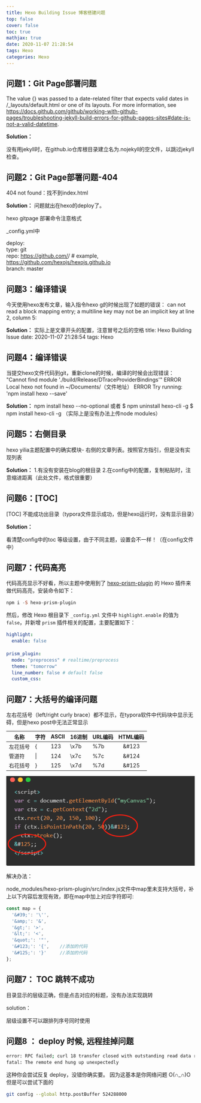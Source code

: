 ```yaml
---
title: Hexo Building Issue 博客搭建问题
top: false
cover: false
toc: true
mathjax: true
date: 2020-11-07 21:28:54
tags: Hexo
categories: Hexo
---
```





## 问题1：Git Page部署问题

The value {} was passed to a date-related filter that expects valid dates in /_layouts/default.html or one of its layouts. For more information, see https://docs.github.com/github/working-with-github-pages/troubleshooting-jekyll-build-errors-for-github-pages-sites#date-is-not-a-valid-datetime.

**Solution：**

没有用jekyll时，在github.io仓库根目录建立名为.nojekyll的空文件，以跳过jekyll检查。

## 问题2：Git Page部署问题-404

404 not found：找不到index.html

**Solution：**
问题就出在hexo的deploy了。

hexo gitpage 部署命令注意格式

_config.yml中

deploy:  
type: git  
repo: https://github.com/<username>/<project>  # example, https://github.com/hexojs/hexojs.github.io  
branch: master

## 问题3：编译错误

今天使用hexo发布文章，输入指令hexo g的时候出现了如题的错误：
can not read a block mapping entry; a multiline key may not be an implicit key at line 2, column 5:

**Solution：**
实际上是文章开头的配置，注意冒号之后的空格
title: Hexo Building Issue
date: 2020-11-07 21:28:54
tags: Hexo

## 问题4：编译错误

当提交hexo文件代码到git，重新clone的时候，编译的时候会出现错误：
"Cannot find module './build/Release/DTraceProviderBindings'"
ERROR Local hexo not found in ~/Documents/（文件地址）
ERROR Try running: 'npm install hexo --save'

**Solution：**
npm install hexo --no-optional
或者
$ npm uninstall hexo-cli -g
$ npm install hexo-cli -g
（实际上是没有办法上传node modules）

## 问题5：右侧目录

hexo yilia主题配置中的确实模块- 右侧的文章列表。按照官方指引，但是没有实现列表

**Solution：**
1.有没有安装在blog的根目录
2.在config中的配置，复制粘贴时，注意缩进距离（此处文件，格式很重要）

## 问题6：[TOC]

[TOC] 不能成功出目录（typora文件显示成功，但是hexo运行时，没有显示目录）

**Solution：**

看清楚config中的toc 等级设置，由于不同主题，设置会不一样！（在config文件中）



## 问题7：代码高亮

代码高亮显示不好看，所以主题中使用到了 [hexo-prism-plugin](https://github.com/ele828/hexo-prism-plugin) 的 Hexo 插件来做代码高亮，安装命令如下：

```haskell
npm i -S hexo-prism-plugin
```

然后，修改 Hexo 根目录下 `_config.yml` 文件中 `highlight.enable` 的值为 `false`，并新增 `prism` 插件相关的配置，主要配置如下：

```yaml
highlight:
  enable: false

prism_plugin:
  mode: "preprocess" # realtime/preprocess
  theme: "tomorrow"
  line_number: false # default false
  custom_css:
```



## 问题7：大括号的编译问题

左右花括号（left/right curly brace）都不显示，在typora软件中代码块中显示无碍，但是hexo post中无法正常显示

| 名称     | 字符 | ASCII | 16进制 | URL编码 | HTML编码 |
| -------- | ---- | ----- | ------ | ------- | :------: |
| 左花括号 | {    | 123   | \x7b   | %7b     |  &#123   |
| 管道符   | \|   | 124   | \x7c   | %7c     |  &#124   |
| 右花括号 | }    | 125   | \x7d   | %7d     |  &#125   |

![](Hexo-Building-Issue/1604935229359.png)

解决办法：

node_modules/hexo-prism-plugin/src/index.js文件中map里未支持大括号，补上以下内容后发现有效，即在map中加上对应字符即可:

```js
const map = {
  '&#39;': '\'',
  '&amp;': '&',
  '&gt;': '>',
  '&lt;': '<',
  '&quot;': '"',
  '&#123;': '{',	//添加的代码
  '&#125;': '}'		//添加的代码
};
```

## 问题7： TOC 跳转不成功

目录显示的层级正确，但是点击对应的标题，没有办法实现跳转

solution：

层级设置不可以跟排列序号同时使用

## 问题8 ： deploy 时候, 远程挂掉问题

```sh
error: RPC failed; curl 18 transfer closed with outstanding read data remaining
fatal: The remote end hung up unexpectedly
```

这种你会尝试反复 deploy，没错你确实要。
因为这基本是你网络问题 O(∩_∩)O 
但是可以尝试下面的

```sh
git config --global http.postBuffer 524288000
```